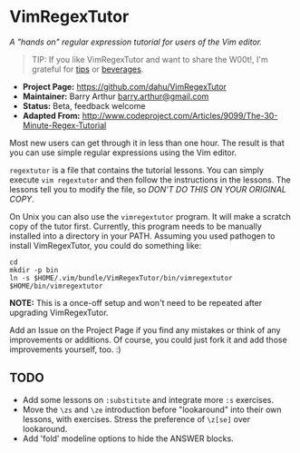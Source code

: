 VimRegexTutor
=============

_A "hands on" regular expression tutorial for users of the Vim editor._

>TIP: If you like VimRegexTutor and want to share the W00t!, I'm grateful for
[tips](https://www.gittip.com/bairuidahu/) or
[beverages](http://of-vim-and-vigor.blogspot.com/).

* **Project Page:** https://github.com/dahu/VimRegexTutor
* **Maintainer:**   Barry Arthur <barry.arthur@gmail.com>
* **Status:**       Beta, feedback welcome
* **Adapted From:** http://www.codeproject.com/Articles/9099/The-30-Minute-Regex-Tutorial

Most new users can get through it in less than one hour. The result is that you
can use simple regular expressions using the Vim editor.

`regextutor` is a file that contains the tutorial lessons. You can simply
execute `vim regextutor` and then follow the instructions in the lessons.  The
lessons tell you to modify the file, so *DON'T DO THIS ON YOUR ORIGINAL COPY*.

On Unix you can also use the `vimregextutor` program.  It will make a scratch
copy of the tutor first. Currently, this program needs to be manually installed
into a directory in your PATH. Assuming you used pathogen to install
VimRegexTutor, you could do something like:

    cd
    mkdir -p bin
    ln -s $HOME/.vim/bundle/VimRegexTutor/bin/vimregextutor $HOME/bin/vimregextutor

**NOTE:** This is a once-off setup and won't need to be repeated after
upgrading VimRegexTutor.

Add an Issue on the Project Page if you find any mistakes or think of any
improvements or additions. Of course, you could just fork it and add those
improvements yourself, too. :)

TODO
----

* Add some lessons on `:substitute` and integrate more `:s` exercises.
* Move the `\zs` and `\ze` introduction before "lookaround" into their own
  lessons, with exercises. Stress the preference of `\z[se]` over lookaround.
* Add 'fold' modeline options to hide the ANSWER blocks.
